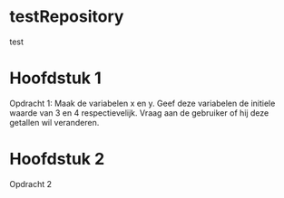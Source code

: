 # testRepository
 test

# Hoofdstuk 1
Opdracht 1: Maak de variabelen x en y. Geef deze variabelen de initiele waarde van 3 en 4 respectievelijk. Vraag aan de gebruiker of hij deze getallen wil veranderen.

# Hoofdstuk 2
Opdracht 2
